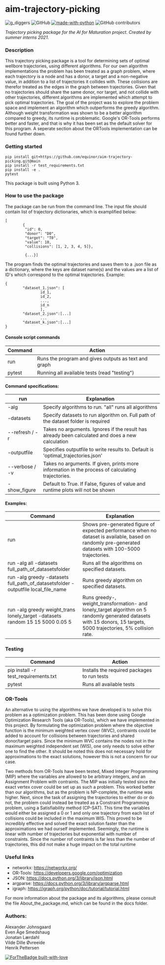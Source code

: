 # aim-trajectory-picking
![g_diggers](https://img.shields.io/badge/gold-diggers-yellow)
![GitHub](https://img.shields.io/github/license/Vildeeide/aim-trajectory-picking)
[![made-with-python](https://img.shields.io/badge/Made%20with-Python-1f425f.svg)](https://www.python.org/)
![GitHub contributors](https://img.shields.io/github/contributors/equinor/aim-trajectory-picking)

<em>Trajectory picking package for the AI for Maturation project. Created by summer interns 2021</em>.

###  Description
This trajectory picking package is a tool for determining sets of optimal wellbore trajectories, using different algorithms.
For our own algorithm implementations the problem has been treated as a graph problem, where each trajectory is a node and has a donor, a target and a non-negative value, in addition to a list of trajectories it collides with. These collisions are therefor treated as the edges in the graph between trajectories. Given that no trajectories should share the same donor, nor target, and not collide with other trajectories, different algorithms are implemented which attempt to pick optimal trajectories. The goal of the project was to explore the problem space and implement an algorithm which outperforms the greedy algorithm. Although weight transformation was shown to be a better algorithm compared to greedy, its runtime is problematic. Google's OR-Tools performs better and faster, and that is why it has been set as the default solver for this program. A seperate section about the ORTools implementation can be found further down.


### Getting started 
```
pip install git+https://github.com/equinor/aim-trajectory-picking.git@main
pip install -r test_requirements.txt
pip install -e .
pytest
```
This package is built using Python 3.

### How to use the package
The package can be run from the command line. The input file should contain list of trajectory dictionaries, which is examplified below:  
```
[
        {
         "id": 0,
         "donor": "D0",
         "target": "T0",
         "value": 10,
         "collisions": [1, 2, 3, 4, 5]},
         
         {...}]
```
The program finds the optimal trajectories and saves them to a .json file as a dictionary, where the keys are dataset name(s) and the values are a list of ID's 
which correspond to the optimal trajectories. Example:
```
{
        "dataset_1.json": [
                id_1,
                id_2,
                ...,
                id_n
                ],
        "dataset_2.json":[...]
                ...
        "dataset_k.json":[...]
}
```

#### Console script commands 

| Command        | Action                                                |
|----------------|-------------------------------------------------------|
| run            | Runs the program and gives outputs as text and graph  |
| pytest         | Running all available tests (read "testing")          |

#### Command specifications:

| run            | Explanation                                                                                        |
|----------------|----------------------------------------------------------------------------------------------------|
| -alg           | Specify algorithms to run. "all" runs all algorithms                                               |
| -datasets      | Specify datasets to run algorithm on. Full path of the dataset folder  is required                 |
| --refresh / -r | Takes no arguments. Ignores if the result has already been calculated and does a new calculation   |
| -outputfile    | Specifies outputfile to write results to. Default is 'optimal_trajectories.json'                   |
| --verbose / -v | Takes no arguments. If given, prints more information in the process of calculating trajectories.  |
| -show_figure   | Default to True. If False, figures of value and runtime plots will not be shown                    |

 
#### Examples:

| Command | Explanation |
|---|---|
| run  | Shows pre-generated figure of expected performance when no dataset is available, based on randomly pre-generated datasets with 100-5000 trajectories. |
| run -alg all -datasets full_path_of_datasetsfolder | Runs all the algorithms on specified datasets. |
| run -alg greedy -datasets full_path_of_datasetsfolder -outputfile local_file_name | Runs greedy algorithm on specified datasets. |
| run -alg greedy weight_trans lonely_target -datasets random 15 15 5000 0.05 5 | Runs greedy-, weight_transformation- and lonely_target algorithm on 5 randomly generated datasets with 15 donors, 15 targets, 5000 trajectories, 5% collision rate. |

### Testing

| Command                               | Action                                        |
|---------------------------------------|-----------------------------------------------|
| pip install -r test_requirements.txt  | Installs the required packages to run tests   |
| pytest                                | Runs all available tests                      |

### OR-Tools

An alternative to using the algorithms we have developed is to solve this problem as a optimization problem. This has been done using Google Optimization Research Tools (aka OR-Tools), which we have implemented in this project. By formulating the optimization problem where the objective function is the minimum weighted vertex cover (WVC), contraints could be added to account for collisions between trajectories and shared donor/target pairs. Since the minimum WVC contains the nodes not in the maximum weighted independent set (WIS), one only needs to solve either one to find the other. It should be noted this does not necessary hold for approximations to the exact solutions, however this is not a concern for our case.

Two methods from OR-Tools have been tested, Mixed Integer Programming (MIP) where the variables are allowed to be arbitrary integers, and an Assignment Problem with contraints. The MIP was initially tested since the exact vertex cover could be set up as such a problem. This worked better than our algorithms, but as the problem is NP-complete, the runtime was higher. Next, since the task of assigning the trajectories to either do or do not, the problem could instead be treated as a Constraint Programming problem, using a Satisfiability method (CP-SAT). This time the variables would either be assigned a 0 or 1 and only one trajectory from each list of collisions could be included in the maximum WIS. This proved to be incredibly effective and solved the exact solution faster than the approximations we had ourself implemented. Seemingly, the runtime is linear with number of trajectories but exponential with number of constraints. Since the number rof contraints is far less than the number of trajectories, this did not make a huge impact on the total runtime

### Useful links
- networkx: https://networkx.org/ 
- OR-Tools: https://developers.google.com/optimization
- JSON: https://docs.python.org/3/library/json.html
- argparse: https://docs.python.org/3/library/argparse.html
- igraph: https://igraph.org/python/doc/tutorial/tutorial.html

For more information about the package and its algorithms, please consult the file About_the_package.md, which can be found in the docs folder. 

### Authors: ## 
Alexander Johnsgaard\
Even Åge Smedshaug\
Jonatan Lærdahl\
Vilde Dille Øvreeide\
Henrik Pettersen 


[![ForTheBadge built-with-love](http://ForTheBadge.com/images/badges/built-with-love.svg)](https://GitHub.com/Naereen/)
